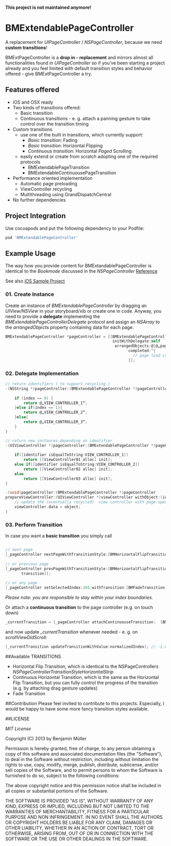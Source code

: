 **This project is not maintained anymore!**

# BMExtendablePageController

A replacement for *UIPageController* / *NSPageController*, because we need **custom transitions**!

BMExtPageController is a **drop in - replacement** and mirrors almost all functionalities found in *UIPageController* so if you’ve been starting a project already and you feel limited with default transition styles and behavior offered - give BMExtPageController a try.

## Features offered
* iOS and OSX ready
* Two kinds of transitions offered:
	* Basic transition
	* Continuous transitions - e. g. attach a panning gesture to take control over the transition timing
* Custom transitions
	* use one of the built in transitions, which currently support:
		* *Basic transition*: Fading
		* *Basic transition*: Horizontal Flipping
		* *Continuous transition*: Horizontal *Paged* Scrolling
	* easily extend or create from scratch adopting one of the required protocols
		* BMExtendablePageTransition
		* BMExtendableContinuousePageTransition
* Performance oriented implementation
	* Automatic page preloading
	* ViewController recycling
	* Multithreading using GrandDispatchCentral
* No further dependencies

## Project Integration
Use cocoapods and put the following dependency to your Podfile:

``` ruby
pod 'BMExtendablePageController'
``` 

## Example Usage                        

The way how you provide content for BMExtandablePageController is identical to the *Bookmode* discussed in the *NSPageController* [Reference](http://developer.apple.com/library/Mac/#documentation/AppKit/Reference/NSPageController_Class/Reference/Reference.html#//apple_ref/doc/uid/TP40012265-CH1-SW21)                              

See also [iOS Sample Project](https://github.com/elchbenny/BMExtPageController-iOS-Example)

### 01. Create Instance
Create an instance of *BMExtendablePageController*  by dragging an *UIView/NSView* in your storyboard/xib or create one in code. Anyway, you need to provide a **delegate** implementing the _BMExtendablePageControllerDelegate_ protocol and assign an *NSArray* to the _arrangedObjects_ property containing data for each page.

``` objective-c		
BMExtendablePageController *pageController = [[BMExtendablePageController alloc] 
                                               initWithDelegate:self	
                                                arrangedObjects:@[@„page01“,@„page02“,@„page03“] 
                                                      completed:^{
                                                        // page load completed - do what ever you want.
                                                      }];
```

### 02. Delegate Implementation

``` objective-c		
// return identifiers ( to support recycling )
-(NSString *)pageController:(BMExtendablePageController *)pageController identifierForIndex:(int)index{
    
    if (index == 0) {
        return @„VIEW_CONTROLLER_1“;
    }else if(index == 1){
        return @„VIEW_CONTROLLER_2“;
    }else{
        return @„VIEW_CONTROLLER_3“;
    }
}

// return new instances depending on identifier
-(UIViewController *)pageController:(BMExtendablePageController *)pageController viewControllerForIdentifier:(NSString *)identifier{
    
    if([identifier isEqualToString:VIEW_CONTROLLER_1])
        return [[ViewController01 alloc] init];
    else if([identifier isEqualToString:VIEW_CONTROLLER_2])
        return [[ViewController02 alloc] init];
    else
        return [[ViewController03 alloc] init];
}

-(void)pageController:(BMExtendablePageController *)pageController 	
prepareViewController:(UIViewController *)viewController withObject:(id)object{
	// update the (eventually recycled)  view controller with page specific data object
	viewController.data = object;    
}
```

### 03. Perform Transition

In case you want a **basic transition** you simply call
``` objective-c

// next page
[_pageController nextPageWithTransitionStyle:[BMHorizontalFlipTransition transition]];
	  
// or previous page
[_pageController prevPageWithTransitionStyle:[BMHorizontalFlipTransition 
	   transition]];
	   
// or any page
[_pageController setSelectedIndex:104 withTransition:[BMFadeTransition transition]];	   
```
*Please note: you are responsible to stay within your index boundaries.*

Or attach a **continuous transition** to the page controller (e.g. on touch down)
``` objective-c		
_currentTransition = [_pageController attachContinuouseTransition:	[BMHorizontalCTransition transition]];
```
and now update *_currentTransition* whenever needed - e. g. on *scrollViewDidScroll:*

``` objective-c
[_currentTransition updateTransitionWithValue:normalizedIndex];	// -1.0 < normalizedIndex < +1.0
```	
  
##Available TRANSITIONS
- Horizontal Flip Transition, which is identical to the NSPageControllers *NSPageControllerTransitionStyleHorizontalStrip*
- Continuous Horizontal Transition, which is the same as the Horizontal Flip Transition, but you can fully control the progress of the transition (e.g. by attaching drag gesture updates)
- Fade Transition


##Contribution
Please feel invited to contribute to this projects. Especially, I would be happy to have some more fancy transition styles available. 

##LICENSE

*MIT License*

Copyright (C) 2013 by Benjamin Müller

Permission is hereby granted, free of charge, to any person obtaining a copy
of this software and associated documentation files (the "Software"), to deal
in the Software without restriction, including without limitation the rights
to use, copy, modify, merge, publish, distribute, sublicense, and/or sell
copies of the Software, and to permit persons to whom the Software is
furnished to do so, subject to the following conditions:

The above copyright notice and this permission notice shall be included in
all copies or substantial portions of the Software.

THE SOFTWARE IS PROVIDED "AS IS", WITHOUT WARRANTY OF ANY KIND, EXPRESS OR
IMPLIED, INCLUDING BUT NOT LIMITED TO THE WARRANTIES OF MERCHANTABILITY,
FITNESS FOR A PARTICULAR PURPOSE AND NON INFRINGEMENT. IN NO EVENT SHALL THE
AUTHORS OR COPYRIGHT HOLDERS BE LIABLE FOR ANY CLAIM, DAMAGES OR OTHER
LIABILITY, WHETHER IN AN ACTION OF CONTRACT, TORT OR OTHERWISE, ARISING FROM,
OUT OF OR IN CONNECTION WITH THE SOFTWARE OR THE USE OR OTHER DEALINGS IN
THE SOFTWARE.
